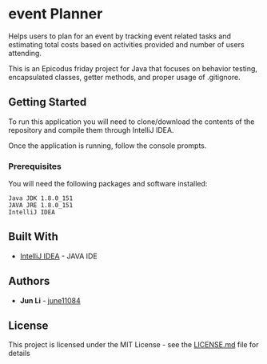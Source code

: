 # event Planner

Helps users to plan for an event by tracking event related tasks and estimating total costs based on activities provided and number of users attending.

This is an Epicodus friday project for Java that focuses on behavior testing, encapsulated classes, getter methods, and proper usage of .gitignore.

## Getting Started

To run this application you will need to clone/download the contents of the repository and compile them through IntelliJ IDEA.

Once the application is running, follow the console prompts.

### Prerequisites

You will need the following packages and software installed:

```
Java JDK 1.8.0_151
JAVA JRE 1.8.0_151
IntelliJ IDEA
```

## Built With

* [IntelliJ IDEA](https://www.jetbrains.com/idea/) - JAVA IDE

## Authors

* **Jun Li** - [june11084](https://github.com/june11084)

## License

This project is licensed under the MIT License - see the [LICENSE.md](LICENSE.md) file for details
